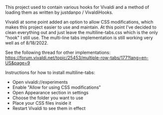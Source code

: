 This project used to contain various hooks for Vivaldi and a method of loading them as written by justdanpo / VivaldiHooks.  

Vivaldi at some point added an option to allow CSS modifications, which makes this project easier to use and maintain.
At this point I've decided to clean everything out and just leave the multiline-tabs.css which is the only "hook" I still use.
The multi-line tabs implementation is still working very well as of 8/18/2022.

See the following thread for other implementations:
https://forum.vivaldi.net/topic/25453/multiple-row-tabs/177?lang=en-US&page=9

Instructions for how to install multiline-tabs:
* Open vivaldi://experiments
* Enable "Allow for using CSS modifications"
* Open Appearance section in settings
* Choose the folder you want to use
* Place your CSS files inside it
* Restart Vivaldi to see them in effect

